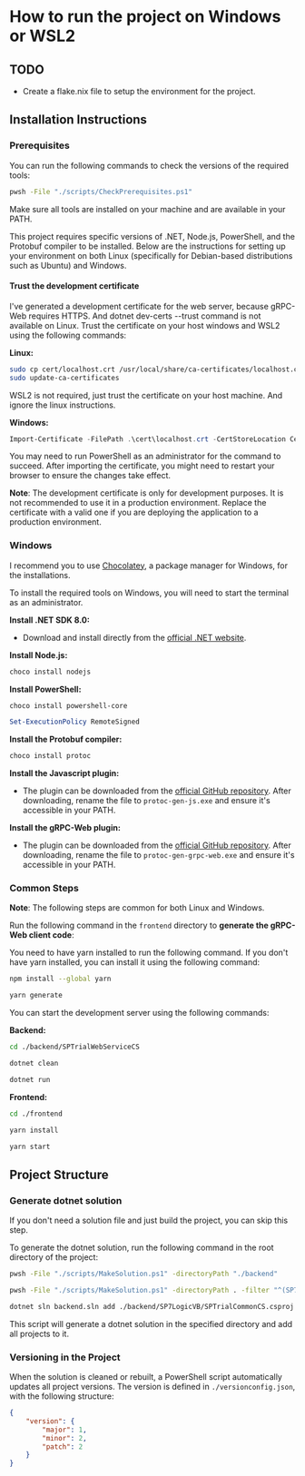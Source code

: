 # How to run the project on Windows or WSL2

## TODO

-   Create a flake.nix file to setup the environment for the project.

## Installation Instructions

### Prerequisites

You can run the following commands to check the versions of the required tools:

```bash
pwsh -File "./scripts/CheckPrerequisites.ps1"
```

Make sure all tools are installed on your machine and are available in your PATH.

This project requires specific versions of .NET, Node.js, PowerShell, and the Protobuf compiler to be installed. Below are the instructions for setting up your environment on both Linux (specifically for Debian-based distributions such as Ubuntu) and Windows.

#### Trust the development certificate

I've generated a development certificate for the web server, because gRPC-Web requires HTTPS. And dotnet dev-certs --trust command is not available on Linux.
Trust the certificate on your host windows and WSL2 using the following commands:

**Linux:**

```bash
sudo cp cert/localhost.crt /usr/local/share/ca-certificates/localhost.crt
sudo update-ca-certificates
```

WSL2 is not required, just trust the certificate on your host machine. And ignore the linux instructions.

**Windows:**

```powershell
Import-Certificate -FilePath .\cert\localhost.crt -CertStoreLocation Cert:\LocalMachine\Root
```

You may need to run PowerShell as an administrator for the command to succeed. After importing the certificate, you might need to restart your browser to ensure the changes take effect.

**Note**: The development certificate is only for development purposes. It is not recommended to use it in a production environment.
Replace the certificate with a valid one if you are deploying the application to a production environment.

### Windows

I recommend you to use [Chocolatey](https://chocolatey.org/install#individual), a package manager for Windows, for the installations.

To install the required tools on Windows, you will need to start the terminal as an administrator.

**Install .NET SDK 8.0:**

-   Download and install directly from the [official .NET website](https://dotnet.microsoft.com/download/dotnet/8.0).

**Install Node.js:**

```powershell
choco install nodejs
```

**Install PowerShell:**

```powershell
choco install powershell-core

Set-ExecutionPolicy RemoteSigned
```

**Install the Protobuf compiler:**

```powershell
choco install protoc
```

**Install the Javascript plugin:**

-   The plugin can be downloaded from the [official GitHub repository](https://github.com/protocolbuffers/protobuf-javascript/releases). After downloading, rename the file to `protoc-gen-js.exe` and ensure it's accessible in your PATH.

**Install the gRPC-Web plugin:**

-   The plugin can be downloaded from the [official GitHub repository](https://github.com/grpc/grpc-web/releases). After downloading, rename the file to `protoc-gen-grpc-web.exe` and ensure it's accessible in your PATH.

### Common Steps

**Note**: The following steps are common for both Linux and Windows.

Run the following command in the `frontend` directory to **generate the gRPC-Web client code**:

You need to have yarn installed to run the following command. If you don't have yarn installed, you can install it using the following command:

```bash
npm install --global yarn

yarn generate
```

You can start the development server using the following commands:

**Backend:**

```bash
cd ./backend/SPTrialWebServiceCS

dotnet clean

dotnet run
```

**Frontend:**

```bash
cd ./frontend

yarn install

yarn start
```

## Project Structure

### Generate dotnet solution

If you don't need a solution file and just build the project, you can skip this step.

To generate the dotnet solution, run the following command in the root directory of the project:

```bash
pwsh -File "./scripts/MakeSolution.ps1" -directoryPath "./backend"

pwsh -File "./scripts/MakeSolution.ps1" -directoryPath . -filter "^(SP7).*(\.csproj)$"

dotnet sln backend.sln add ./backend/SP7LogicVB/SPTrialCommonCS.csproj
```

This script will generate a dotnet solution in the specified directory and add all projects to it.

### Versioning in the Project

When the solution is cleaned or rebuilt, a PowerShell script automatically updates all project versions. The version is defined in `./versionconfig.json`, with the following structure:

```json
{
    "version": {
        "major": 1,
        "minor": 2,
        "patch": 2
    }
}
```
